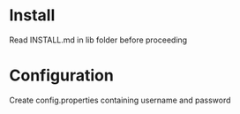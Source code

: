 # Install
Read INSTALL.md in lib folder before proceeding

# Configuration
Create config.properties containing username and password 